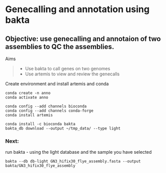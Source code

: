 # Genecalling and annotation using bakta

## Objective: use genecalling and annotaion of two assemblies to QC the assemblies.

Aims
> - Use bakta to call genes on two genomes
> - Use artemis to view and review the genecalls
 
Create environment and install artemis and conda

``` 
conda create -n anno
conda activate anno 

conda config --add channels bioconda
conda config --add channels conda-forge
conda install artemis

conda install -c bioconda bakta
bakta_db download --output ~/tmp_data/ --type light
```
### Next:  
run bakta - using the light database and the sample you have selected 
```
bakta --db db-light GN3_hifix30_flye_assembly.fasta --output bakta/GN3_hifix30_flye_assembly
```

